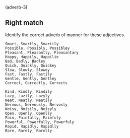 (adverb-3)

## Right match

Identify the correct adverb of manner for these adjectives.

```
Smart, Smartly, Smartily
Possible, Possibly, Possibley
Pleasant, Pleasantly, Pleasantary
Happy, Happily, Happilie
Bad, Badly, Badley
Quick, Quickly, Quickey
Slow, Slowly, Slowey
Fast, Fastly, Fastily
Gentle, Gently, Gentley
Correct, Correctly, Corrects
```

```
Kind, Kindly, Kindily
Lazy, Lazily, Lazyly
Neat, Neatly, Neatily
Nervous, Nervously, Nervosly
Noisy, Noisily, Noisyly
Open, Openly, Openlly
Pain, Painfully, Painfuly
Powerful, Powerfully, Powerfuly
Rapid, Rapidly, Rapidlly
Rare, Rarely, Rarelly
```
